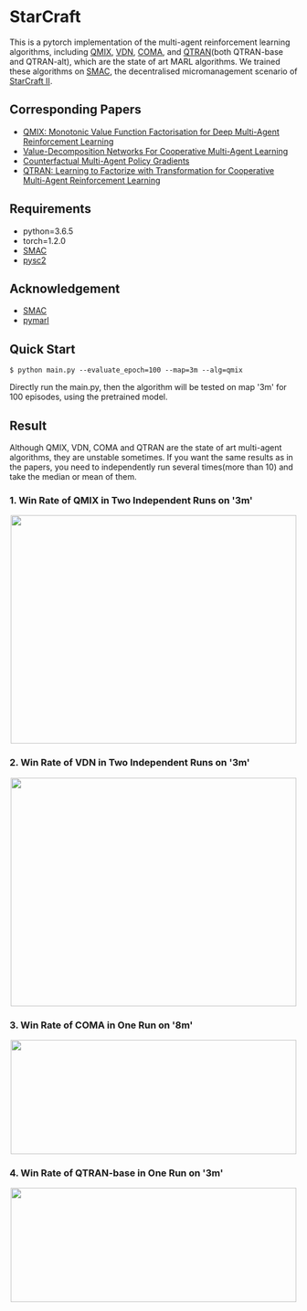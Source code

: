 # StarCraft
This is a pytorch implementation of the multi-agent reinforcement learning algorithms, including [QMIX](https://arxiv.org/abs/1803.11485), [VDN](https://arxiv.org/abs/1706.05296), [COMA](https://arxiv.org/abs/1705.08926), and [QTRAN](https://arxiv.org/abs/1905.05408)(both QTRAN-base and QTRAN-alt), which are the state of art MARL algorithms. We trained these algorithms on [SMAC](https://github.com/oxwhirl/smac), the decentralised micromanagement scenario of [StarCraft II](https://en.wikipedia.org/wiki/StarCraft_II:_Wings_of_Liberty).

## Corresponding Papers

- [QMIX: Monotonic Value Function Factorisation for Deep Multi-Agent Reinforcement Learning](https://arxiv.org/abs/1803.11485)
- [Value-Decomposition Networks For Cooperative Multi-Agent Learning](https://arxiv.org/abs/1706.05296)
- [Counterfactual Multi-Agent Policy Gradients](https://arxiv.org/abs/1705.08926)
- [QTRAN: Learning to Factorize with Transformation for Cooperative Multi-Agent Reinforcement Learning](https://arxiv.org/abs/1905.05408)

## Requirements

- python=3.6.5
- torch=1.2.0
- [SMAC](https://github.com/oxwhirl/smac)
- [pysc2](https://github.com/deepmind/pysc2)

## Acknowledgement

+ [SMAC](https://github.com/oxwhirl/smac)
+ [pymarl](https://github.com/oxwhirl/pymarl)

## Quick Start

```shell
$ python main.py --evaluate_epoch=100 --map=3m --alg=qmix
```

Directly run the main.py, then the algorithm will be tested on map '3m' for 100 episodes, using the pretrained model.

## Result
Although QMIX, VDN, COMA and QTRAN are the state of art multi-agent algorithms, they are unstable sometimes. If you want the same results as in the papers, you need to independently run several times(more than 10) and take the median or mean of them.

### 1. Win Rate of QMIX in Two Independent Runs on '3m'
<div align=center><img width = '500' height ='400' src ="https://github.com/starry-sky6688/StarCraft/blob/master/model/qmix/3m/compare.png"/></div>

### 2. Win Rate of VDN in Two Independent Runs on '3m'
<div align=center><img width = '500' height ='400' src ="https://github.com/starry-sky6688/StarCraft/blob/master/model/vdn/3m/compare.png"/></div>

### 3. Win Rate of COMA in One Run on '8m'
<div align=center><img width = '500' height ='200' src ="https://github.com/starry-sky6688/StarCraft/blob/master/model/coma/8m/plt.png"/></div>


### 4. Win Rate of QTRAN-base in One Run on '3m'
<div align=center><img width = '500' height ='200' src ="https://github.com/starry-sky6688/StarCraft/blob/master/model/qtran_base/3m/plt.png"/></div>
